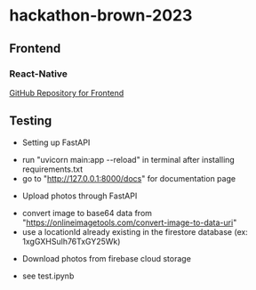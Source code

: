 # hackathon-brown-2023

## Frontend
### React-Native
[GitHub Repository for Frontend](https://github.com/cassiusbeep/sitescout)

## Testing
* Setting up FastAPI
- run "uvicorn main:app --reload" in terminal after installing requirements.txt
- go to "http://127.0.0.1:8000/docs" for documentation page

* Upload photos through FastAPI
- convert image to base64 data from "https://onlineimagetools.com/convert-image-to-data-uri"
- use a locationId already existing in the firestore database (ex: 1xgGXHSulh76TxGY25Wk)

* Download photos from firebase cloud storage
- see test.ipynb
